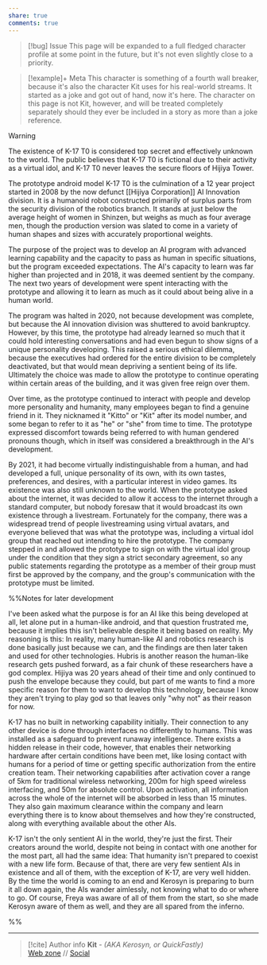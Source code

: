```yaml
---
share: true
comments: true
---
```

> [!bug] Issue
> This page will be expanded to a full fledged character profile at some point in the future, but it's not even slightly close to a priority.

> [!example]+ Meta
> This character is something of a fourth wall breaker, because it's also the character Kit uses for his real-world streams. It started as a joke and got out of hand, now it's here. The character on this page is not Kit, however, and will be treated completely separately should they ever be included in a story as more than a joke reference.

> [!warning]
> The existence of K-17 T0 is considered top secret and effectively unknown to the world. The public believes that K-17 T0 is fictional due to their activity as a virtual idol, and K-17 T0 never leaves the secure floors of Hijiya Tower.

The prototype android model K-17 T0 is the culmination of a 12 year project started in 2008 by the now defunct [[Hijiya Corporation]] AI Innovation division. It is a humanoid robot constructed primarily of surplus parts from the security division of the robotics branch. It stands at just below the average height of women in Shinzen, but weighs as much as four average men, though the production version was slated to come in a variety of human shapes and sizes with accurately proportional weights.

The purpose of the project was to develop an AI program with advanced learning capability and the capacity to pass as human in specific situations, but the program exceeded expectations. The AI's capacity to learn was far higher than projected and in 2018, it was deemed sentient by the company. The next two years of development were spent interacting with the prototype and allowing it to learn as much as it could about being alive in a human world.

The program was halted in 2020, not because development was complete, but because the AI innovation division was shuttered to avoid bankruptcy. However, by this time, the prototype had already learned so much that it could hold interesting conversations and had even begun to show signs of a unique personality developing. This raised a serious ethical dilemma, because the executives had ordered for the entire division to be completely deactivated, but that would mean depriving a sentient being of its life. Ultimately the choice was made to allow the prototype to continue operating within certain areas of the building, and it was given free reign over them.

Over time, as the prototype continued to interact with people and develop more personality and humanity, many employees began to find a genuine friend in it. They nicknamed it "Kitto" or "Kit" after its model number, and some began to refer to it as "he" or "she" from time to time. The prototype expressed discomfort towards being referred to with human gendered pronouns though, which in itself was considered a breakthrough in the AI's development.

By 2021, it had become virtually indistinguishable from a human, and had developed a full, unique personality of its own, with its own tastes, preferences, and desires, with a particular interest in video games. Its existence was also still unknown to the world. When the prototype asked about the internet, it was decided to allow it access to the internet through a standard computer, but nobody foresaw that it would broadcast its own existence through a livestream. Fortunately for the company, there was a widespread trend of people livestreaming using virtual avatars, and everyone believed that was what the prototype was, including a virtual idol group that reached out intending to hire the prototype. The company stepped in and allowed the prototype to sign on with the virtual idol group under the condition that they sign a strict secondary agreement, so any public statements regarding the prototype as a member of their group must first be approved by the company, and the group's communication with the prototype must be limited.

%%Notes for later development

I've been asked what the purpose is for an AI like this being developed at all, let alone put in a human-like android, and that question frustrated me, because it implies this isn't believable despite it being based on reality. My reasoning is this: In reality, many human-like AI and robotics research is done basically just because we can, and the findings are then later taken and used for other technologies. Hubris is another reason the human-like research gets pushed forward, as a fair chunk of these researchers have a god complex. Hijiya was 20 years ahead of their time and only continued to push the envelope because they could, but part of me wants to find a more specific reason for them to want to develop this technology, because I know they aren't trying to play god so that leaves only "why not" as their reason for now.

K-17 has no built in networking capability initially. Their connection to any other device is done through interfaces no differently to humans. This was installed as a safeguard to prevent runaway intelligence. There exists a hidden release in their code, however, that enables their networking hardware after certain conditions have been met, like losing contact with humans for a period of time or getting specific authorization from the entire creation team.
	Their networking capabilities after activation cover a range of 5km for traditional wireless networking, 200m for high speed wireless interfacing, and 50m for absolute control. Upon activation, all information across the whole of the internet will be absorbed in less than 15 minutes. They also gain maximum clearance within the company and learn everything there is to know about themselves and how they're constructed, along with everything available about the other AIs.

K-17 isn't the only sentient AI in the world, they're just the first. Their creators around the world, despite not being in contact with one another for the most part, all had the same idea: That humanity isn't prepared to coexist with a new life form. Because of that, there are very few sentient AIs in existence and all of them, with the exception of K-17, are very well hidden. By the time the world is coming to an end and Kerosyn is preparing to burn it all down again, the AIs wander aimlessly, not knowing what to do or where to go. Of course, Freya was aware of all of them from the start, so she made Kerosyn aware of them as well, and they are all spared from the inferno.

%%

-----
> [!cite] Author info
> **Kit** - *(AKA Kerosyn, or QuickFastly)*\
> [Web zone](https://kerosyn.link) // [Social](https://a.tripulse.link/@kit)